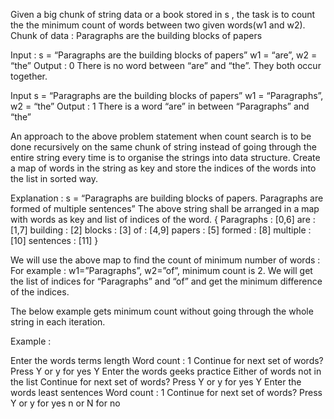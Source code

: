 Given a big chunk of string data or a book stored in s , the task is to count the the minimum count of words between two given words(w1 and w2).
Chunk of data : Paragraphs are the building blocks of papers

Input : s = “Paragraphs are the building blocks of papers” w1 = “are”, w2 = “the”
Output : 0
There is no word between “are” and “the”. They both occur together.

Input s = “Paragraphs are the building blocks of papers” w1 = “Paragraphs”, w2 = “the”
Output : 1
There is a word “are” in between “Paragraphs” and “the”

An approach to the above problem statement when count search is to be done recursively on the same chunk of string instead of going through the entire string every time is to organise the strings into data structure. Create a map of words in the string as key and store the indices of the words into the list in sorted way.

Explanation :
s = “Paragraphs are building blocks of papers. Paragraphs are formed of multiple sentences”
The above string shall be arranged in a map with words as key and list of indices of the word.
{
Paragraphs : [0,6]
are : [1,7]
building : [2]
blocks : [3]
of : [4,9]
papers : [5]
formed : [8]
multiple : [10]
sentences : [11]
}

We will use the above map to find the count of minimum number of words :
For example : w1=”Paragraphs”, w2=”of”, minimum count is 2. We will get the list of indices for “Paragraphs” and “of” and get the minimum difference of the indices.

The below example gets minimum count without going through the whole string in each iteration.

Example :

Enter the words
terms
length
Word count : 1
Continue for next set of words?
Press Y or y for yes
Y
Enter the words
geeks
practice
Either of words not in the list
Continue for next set of words?
Press Y or y for yes
Y
Enter the words
least
sentences
Word count : 1
Continue for next set of words?
Press Y or y for yes
n or N for no
